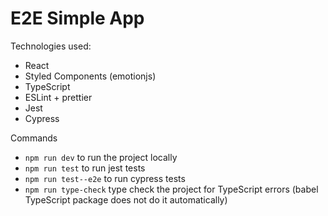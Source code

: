 # E2E Simple App

Technologies used:
- React
- Styled Components (emotionjs)
- TypeScript
- ESLint + prettier
- Jest
- Cypress

Commands
- `npm run dev` to run the project locally
- `npm run test` to run jest tests
- `npm run test--e2e` to run cypress tests
- `npm run type-check` type check the project for TypeScript errors (babel TypeScript package does not do it automatically)
